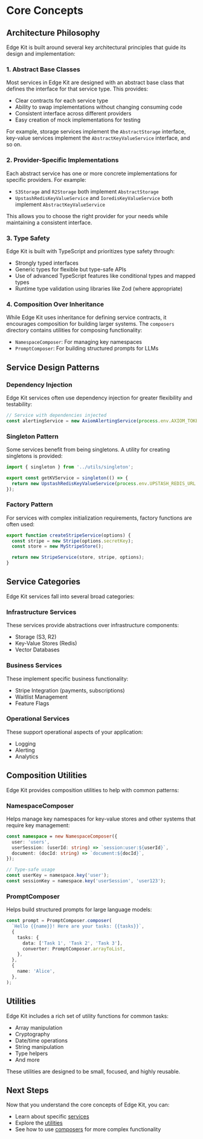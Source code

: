 # Core Concepts

## Architecture Philosophy

Edge Kit is built around several key architectural principles that guide its design and implementation:

### 1. Abstract Base Classes

Most services in Edge Kit are designed with an abstract base class that defines the interface for that service type. This provides:

- Clear contracts for each service type
- Ability to swap implementations without changing consuming code
- Consistent interface across different providers
- Easy creation of mock implementations for testing

For example, storage services implement the `AbstractStorage` interface, key-value services implement the `AbstractKeyValueService` interface, and so on.

### 2. Provider-Specific Implementations

Each abstract service has one or more concrete implementations for specific providers. For example:

- `S3Storage` and `R2Storage` both implement `AbstractStorage`
- `UpstashRedisKeyValueService` and `IoredisKeyValueService` both implement `AbstractKeyValueService`

This allows you to choose the right provider for your needs while maintaining a consistent interface.

### 3. Type Safety

Edge Kit is built with TypeScript and prioritizes type safety through:

- Strongly typed interfaces
- Generic types for flexible but type-safe APIs
- Use of advanced TypeScript features like conditional types and mapped types
- Runtime type validation using libraries like Zod (where appropriate)

### 4. Composition Over Inheritance

While Edge Kit uses inheritance for defining service contracts, it encourages composition for building larger systems. The `composers` directory contains utilities for composing functionality:

- `NamespaceComposer`: For managing key namespaces
- `PromptComposer`: For building structured prompts for LLMs

## Service Design Patterns

### Dependency Injection

Edge Kit services often use dependency injection for greater flexibility and testability:

```typescript
// Service with dependencies injected
const alertingService = new AxiomAlertingService(process.env.AXIOM_TOKEN, 'alerts-dataset', logger);
```

### Singleton Pattern

Some services benefit from being singletons. A utility for creating singletons is provided:

```typescript
import { singleton } from '../utils/singleton';

export const getKVService = singleton(() => {
  return new UpstashRedisKeyValueService(process.env.UPSTASH_REDIS_URL!, process.env.UPSTASH_REDIS_TOKEN!);
});
```

### Factory Pattern

For services with complex initialization requirements, factory functions are often used:

```typescript
export function createStripeService(options) {
  const stripe = new Stripe(options.secretKey);
  const store = new MyStripeStore();

  return new StripeService(store, stripe, options);
}
```

## Service Categories

Edge Kit services fall into several broad categories:

### Infrastructure Services

These services provide abstractions over infrastructure components:

- Storage (S3, R2)
- Key-Value Stores (Redis)
- Vector Databases

### Business Services

These implement specific business functionality:

- Stripe Integration (payments, subscriptions)
- Waitlist Management
- Feature Flags

### Operational Services

These support operational aspects of your application:

- Logging
- Alerting
- Analytics

## Composition Utilities

Edge Kit provides composition utilities to help with common patterns:

### NamespaceComposer

Helps manage key namespaces for key-value stores and other systems that require key management:

```typescript
const namespace = new NamespaceComposer({
  user: 'users',
  userSession: (userId: string) => `session:user:${userId}`,
  document: (docId: string) => `document:${docId}`,
});

// Type-safe usage
const userKey = namespace.key('user');
const sessionKey = namespace.key('userSession', 'user123');
```

### PromptComposer

Helps build structured prompts for large language models:

```typescript
const prompt = PromptComposer.composer(
  `Hello {{name}}! Here are your tasks: {{tasks}}`,
  {
    tasks: {
      data: ['Task 1', 'Task 2', 'Task 3'],
      converter: PromptComposer.arrayToList,
    },
  },
  {
    name: 'Alice',
  },
);
```

## Utilities

Edge Kit includes a rich set of utility functions for common tasks:

- Array manipulation
- Cryptography
- Date/time operations
- String manipulation
- Type helpers
- And more

These utilities are designed to be small, focused, and highly reusable.

## Next Steps

Now that you understand the core concepts of Edge Kit, you can:

- Learn about specific [services](./services/storage.md)
- Explore the [utilities](./utils.md)
- See how to use [composers](./composers.md) for more complex functionality
